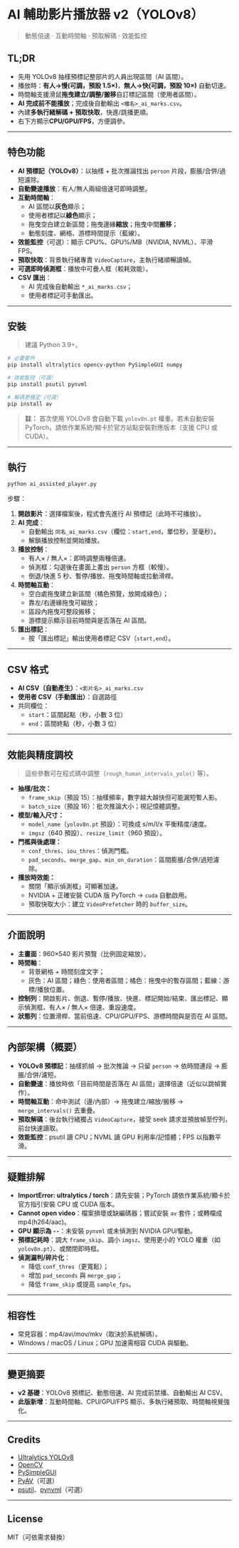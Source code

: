 # AI 輔助影片播放器 v2（YOLOv8）

> 動態倍速 · 互動時間軸 · 預取解碼 · 效能監控

## TL;DR
- 先用 YOLOv8 抽樣預標記整部片的人員出現區間（AI 區間）。
- 播放時：**有人→慢(可調，預設 1.5×)**，**無人→快(可調，預設 10×)** 自動切速。
- 時間軸支援滑鼠**拖曳建立/調整/搬移**自訂標記區間（使用者區間）。
- **AI 完成前不能播放**；完成後自動輸出 `<檔名>_ai_marks.csv`。
- 內建**多執行緒解碼 + 預取快取**，快進/跳播更順。
- 右下方顯示**CPU/GPU/FPS**，方便調參。

---

## 特色功能
- **AI 預標記（YOLOv8）**：以抽樣 + 批次推論找出 `person` 片段，膨脹/合併/過短濾除。
- **自動變速播放**：有人/無人兩組倍速可即時調整。
- **互動時間軸**：
  - AI 區間以**灰色**顯示；
  - 使用者標記以**綠色**顯示；
  - 拖曳空白建立新區間；拖曳邊緣**縮放**；拖曳中間**搬移**；
  - 動態刻度、網格、游標時間提示（藍線）。
- **效能監控**（可選）：顯示 CPU%、GPU%/MB（NVIDIA, NVML）、平滑 FPS。
- **預取快取**：背景執行緒專責 `VideoCapture`，主執行緒順暢讀幀。
- **可選即時偵測框**：播放中可疊人框（較耗效能）。
- **CSV 匯出**：
  - AI 完成後自動輸出 `*_ai_marks.csv`；
  - 使用者標記可手動匯出。

---

## 安裝
> 建議 Python 3.9+。

```bash
# 必要套件
pip install ultralytics opencv-python PySimpleGUI numpy

# 效能監控（可選）
pip install psutil pynvml

# 解碼更穩定（可選）
pip install av
```

> **註：** 首次使用 YOLOv8 會自動下載 `yolov8n.pt` 權重。若未自動安裝 PyTorch，請依作業系統/顯卡於官方站點安裝對應版本（支援 CPU 或 CUDA）。

---

## 執行
```bash
python ai_assisted_player.py
```
步驟：
1. **開啟影片**：選擇檔案後，程式會先進行 AI 預標記（此時不可播放）。
2. **AI 完成**：
   - 自動輸出 `同名_ai_marks.csv`（欄位：`start,end`，單位秒，至毫秒）。
   - 解鎖播放控制並開始播放。
3. **播放控制**：
   - 有人× / 無人×：即時調整兩種倍速。
   - 偵測框：勾選後在畫面上畫出 `person` 方框（較慢）。
   - 倒退/快進 5 秒、暫停/播放、拖曳時間軸或拉動滑桿。
4. **時間軸互動**：
   - 空白處拖曳建立新區間（橘色預覽，放開成綠色）；
   - 靠左/右邊緣拖曳可縮放；
   - 區段內拖曳可整段搬移；
   - 游標提示顯示目前時間與是否落在 AI 區間。
5. **匯出標記**：
   - 按「匯出標記」輸出使用者標記 CSV（`start,end`）。

---

## CSV 格式
- **AI CSV（自動產生）**：`<影片名>_ai_marks.csv`
- **使用者 CSV（手動匯出）**：自選路徑
- 共同欄位：
  - `start`：區間起點（秒，小數 3 位）
  - `end`：區間終點（秒，小數 3 位）

---

## 效能與精度調校
> 這些參數可在程式碼中調整（`rough_human_intervals_yolo()` 等）。

- **抽樣/批次：**
  - `frame_skip`（預設 15）：抽樣頻率，數字越大越快但可能漏短暫人影。
  - `batch_size`（預設 16）：批次推論大小；視記憶體調整。
- **模型/輸入尺寸：**
  - `model_name`（`yolov8n.pt` 預設）：可換成 s/m/l/x 平衡精度/速度。
  - `imgsz`（640 預設）、`resize_limit`（960 預設）。
- **門檻與後處理：**
  - `conf_thres`、`iou_thres`：偵測門檻。
  - `pad_seconds`、`merge_gap`、`min_on_duration`：區間膨脹/合併/過短濾除。
- **播放時效能：**
  - 關閉「顯示偵測框」可顯著加速。
  - NVIDIA + 正確安裝 CUDA 版 PyTorch → `cuda` 自動啟用。
  - 預取快取大小：建立 `VideoPrefetcher` 時的 `buffer_size`。

---

## 介面說明
- **主畫面**：960×540 影片預覽（比例固定縮放）。
- **時間軸**：
  - 背景網格 + 時間刻度文字；
  - 灰色：AI 區間；綠色：使用者區間；橘色：拖曳中的暫存區間；藍線：游標/播放位置。
- **控制列**：開啟影片、倒退、暫停/播放、快進、標記開始/結束、匯出標記、顯示偵測框、有人× / 無人× 倍速、重設速度。
- **狀態列**：位置滑桿、當前倍速、CPU/GPU/FPS、游標時間與是否在 AI 區間。

---

## 內部架構（概要）
- **YOLOv8 預標記**：抽樣抓幀 → 批次推論 → 只留 `person` → 依時間連段 → 膨脹/合併/濾短。
- **自動變速**：播放時依「目前時間是否落在 AI 區間」選擇倍速（近似以跳幀實作）。
- **時間軸互動**：命中測試（邊/內部）→ 拖曳建立/縮放/搬移 → `merge_intervals()` 去重疊。
- **預取解碼**：後台執行緒獨占 `VideoCapture`，接受 seek 請求並預放幀至佇列，前台快速讀取。
- **效能監控**：psutil 讀 CPU；NVML 讀 GPU 利用率/記憶體；FPS 以指數平滑。

---

## 疑難排解
- **ImportError: ultralytics / torch**：請先安裝；PyTorch 請依作業系統/顯卡於官方指引安裝 CPU 或 CUDA 版本。
- **Cannot open video**：檔案損壞或缺編碼器；嘗試安裝 `av` 套件；或轉檔成 mp4(h264/aac)。
- **GPU 顯示為 `--`**：未安裝 `pynvml` 或未偵測到 NVIDIA GPU/驅動。
- **預標記耗時**：調大 `frame_skip`、調小 `imgsz`、使用更小的 YOLO 權重（如 `yolov8n.pt`）、或關閉即時框。
- **偵測漏判/碎片化**：
  - 降低 `conf_thres`（更寬鬆）；
  - 增加 `pad_seconds` 與 `merge_gap`；
  - 降低 `frame_skip` 或提高 `sample_fps`。

---

## 相容性
- 常見容器：mp4/avi/mov/mkv（取決於系統解碼）。
- Windows / macOS / Linux；GPU 加速需相容 CUDA 與驅動。

---

## 變更摘要
- **v2 基礎**：YOLOv8 預標記、動態倍速、AI 完成前禁播、自動輸出 AI CSV。
- **此版新增**：互動時間軸、CPU/GPU/FPS 顯示、多執行緒預取、時間軸視覺強化。

---

## Credits
- [Ultralytics YOLOv8](https://github.com/ultralytics/ultralytics)
- [OpenCV](https://opencv.org/)
- [PySimpleGUI](https://www.pysimplegui.org/)
- [PyAV](https://github.com/PyAV-Org/PyAV)（可選）
- [psutil](https://github.com/giampaolo/psutil)、[pynvml](https://github.com/gpuopenanalytics/pynvml)（可選）

---

## License
MIT（可依需求替換）

